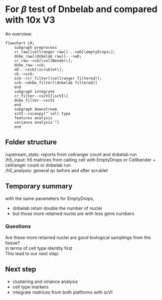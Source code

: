 # For $\beta$ test of Dnbelab and compared with 10x V3

An overview:

```mermaid
flowchart LR;
    subgraph preprocess
    cr_raw[(cellranger raw)]-.->eD[\emptyDrops\];
    dnbe_raw[(dnbelab raw)]-.->eD;
    cr_raw-->cb[\cellBender\];
    dnbe_raw-->cb;
    eD-.->scb[\scrublet\];
    cb-->scb;
    scb-->cr_filter[(cellranger filtered)];
    scb-->dnbe_filter[(dnbelab filtered)]
    end
    subgraph integrate
    cr_filter-->scVI[\scVI\]
    dnbe_filter-->scVI
    end
    subgraph downstream
    scVI-->scanpy["`cell type
    features analysis
    variance analysis`"]
    end
```

## Folder structure

/upstream_stats: reports from cellranger count and dnbelab run  
/h5_input: h5 matrices from calling cell with EmptyDrops or Cellbender + cellranger count or dnbelab run  
/h5_analysis: general qc before and after scrublet

## Temporary summary

with the same parameters for EmptyDrops,

- dnbelab retain double the number of nuclei
- but those more retained nuclei are with less gene numbers

### Questions

Are these more retained nuclei are good biological samplings from the tissue?  
in terms of cell type identity first  
This lead to our next step:

## Next step

- clustering and viriance analysis
- cell type markers
- integrate matrices from both platforms with scVI
